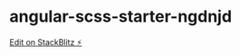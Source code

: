 # angular-scss-starter-ngdnjd

[Edit on StackBlitz ⚡️](https://stackblitz.com/edit/angular-scss-starter-ngdnjd)